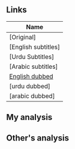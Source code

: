 ## Links
| Name  |
| ------------- |
|[Original] |
|[English subtitles] |
|[Urdu Subtitles] |
|[Arabic subtitles] |
|[English dubbed](https://www.youtube.com/watch?v=3RIB8yYXE2A&list=PLNIOxG0xOQU-p4XGDAf4NOODlus6-9lqM)|
|[urdu dubbed] |
|[arabic dubbed] |

## My analysis


## Other's analysis